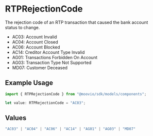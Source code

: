 # RTPRejectionCode

The rejection code of an RTP transaction that caused the bank account status to change.

- AC03: Account Invalid
- AC04: Account Closed
- AC06: Account Blocked
- AC14: Creditor Account Type Invalid
- AG01: Transactions Forbidden On Account
- AG03: Transaction Type Not Supported
- MD07: Customer Deceased

## Example Usage

```typescript
import { RTPRejectionCode } from "@moovio/sdk/models/components";

let value: RTPRejectionCode = "AC03";
```

## Values

```typescript
"AC03" | "AC04" | "AC06" | "AC14" | "AG01" | "AG03" | "MD07"
```